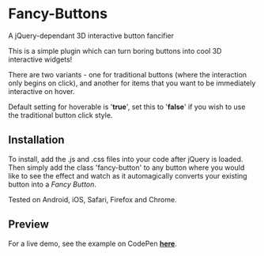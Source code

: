 # Fancy-Buttons
A jQuery-dependant 3D interactive button fancifier

This is a simple plugin which can turn boring buttons into cool 3D interactive widgets!

There are two variants - one for traditional buttons (where the interaction only begins on click), and another for items that you want to be immediately interactive on hover.

Default setting for hoverable is '<b>true</b>', set this to '<b>false</b>' if you wish to use the traditional button click style.

## Installation
To install, add the .js and .css files into your code after jQuery is loaded. Then simply add the class 'fancy-button' to any button where you would like to see the effect and watch as it automagically converts your existing button into a <i>Fancy Button</i>.

Tested on Android, iOS, Safari, Firefox and Chrome.

## Preview

For a live demo, see the example on CodePen <b><a href="https://codepen.io/skyfox/full/xgjjaW/" target="_blank">here</a></b>.
